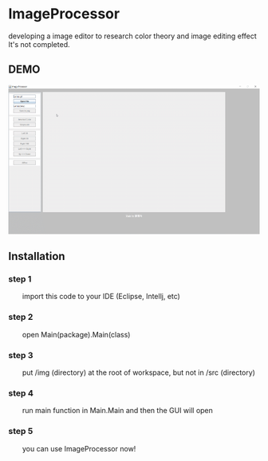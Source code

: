 # ImageProcessor
developing a image editor to research color theory and image editing effect  
It's not completed.  
  
## DEMO
<div align="center"><img src="https://github.com/SNinjo/ImageProcessor/blob/main/img/github/ImageProcessor.gif" width="600" height="300"/></div>

## Installation

### step 1
&emsp;&emsp;import this code to your IDE (Eclipse, Intellj, etc)

### step 2
&emsp;&emsp;open Main(package).Main(class)

### step 3
&emsp;&emsp;put /img (directory) at the root of workspace, but not in /src (directory)

### step 4
&emsp;&emsp;run main function in Main.Main and then the GUI will open

### step 5
&emsp;&emsp;you can use ImageProcessor now!
